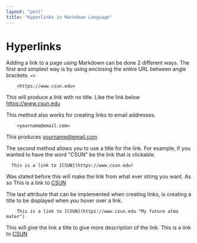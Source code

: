 ```yaml
---
layout: "post"
title: "Hyperlinks in Markdown Language"
---
```


# Hyperlinks
Adding a link to a page using Markdown can be done 2 different ways. The first and simplest way is by using enclosing the entire URL between angle brackets. `<>`

        <https://www.csun.edu>

This will produce a link with no title. Like the link below
<https://www.csun.edu>

This method also works for creating links to email addresses.

        <yourname@email.com>

This produces
<yourname@email.com>


The second method allows you to use a title for the link. For example, if you wanted to have the word "CSUN" be the link that is clickable.

      This is a link to [CSUN](https://www.csun.edu)

Was stated before this will make the link from what ever string you want. As so
This is a link to [CSUN](https://www.csun.edu)


The last attribute that can be implemented when creating links, is creating a  title to be displayed when you hover over a link.

        This is a link to [CSUN](https://www.csun.edu "My future alma mater")

This will give the link a title to give more description of the link.
This is a link to [CSUN](https://www.csun.edu "My future alma mater")
